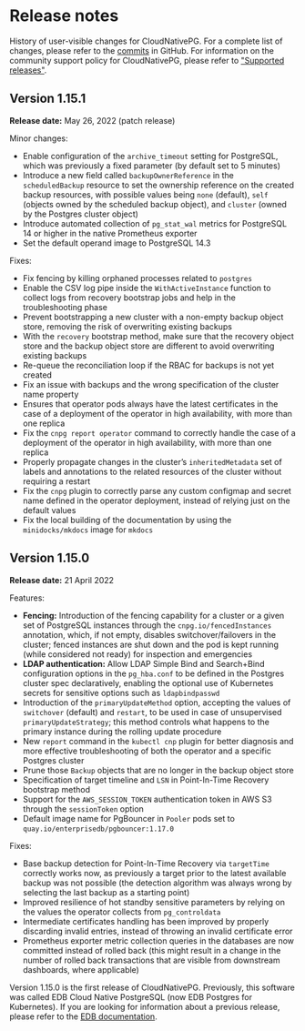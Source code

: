 # Release notes

History of user-visible changes for CloudNativePG.
For a complete list of changes, please refer to the
[commits](https://github.com/cloudnative-pg/cloudnative-pg/commits/main)
in GitHub.
For information on the community support policy for CloudNativePG, please
refer to ["Supported releases"](supported_releases.md).

##  Version 1.15.1

**Release date:** May 26, 2022 (patch release)

Minor changes:

- Enable configuration of the `archive_timeout` setting for PostgreSQL, which
  was previously a fixed parameter (by default set to 5 minutes)
- Introduce a new field called `backupOwnerReference` in the `scheduledBackup`
  resource to set the ownership reference on the created backup resources, with
  possible values being `none` (default), `self` (objects owned by the scheduled
  backup object), and `cluster` (owned by the Postgres cluster object)
- Introduce automated collection of `pg_stat_wal` metrics for PostgreSQL 14 or
  higher in the native Prometheus exporter
- Set the default operand image to PostgreSQL 14.3

Fixes:

- Fix fencing by killing orphaned processes related to `postgres`
- Enable the CSV log pipe inside the `WithActiveInstance` function to collect
  logs from recovery bootstrap jobs and help in the troubleshooting phase
- Prevent bootstrapping a new cluster with a non-empty backup object store,
  removing the risk of overwriting existing backups
- With the `recovery` bootstrap method, make sure that the recovery object
  store and the backup object store are different to avoid overwriting existing
  backups
- Re-queue the reconciliation loop if the RBAC for backups is not yet created
- Fix an issue with backups and the wrong specification of the cluster name
  property
- Ensures that operator pods always have the latest certificates in the case of
  a deployment of the operator in high availability, with more than one replica
- Fix the `cnpg report operator` command to correctly handle the case of a
  deployment of the operator in high availability, with more than one replica
- Properly propagate changes in the cluster’s `inheritedMetadata` set of labels
  and annotations to the related resources of the cluster without requiring a
  restart
- Fix the `cnpg` plugin to correctly parse any custom configmap and secret name
  defined in the operator deployment, instead of relying just on the default
  values
- Fix the local building of the documentation by using the `minidocks/mkdocs` image
  for `mkdocs`

## Version 1.15.0

**Release date:** 21 April 2022

Features:

- **Fencing:** Introduction of the fencing capability for a cluster or a given
  set of PostgreSQL instances through the `cnpg.io/fencedInstances`
  annotation, which, if not empty, disables switchover/failovers in the cluster;
  fenced instances are shut down and the pod is kept running (while considered
  not ready) for inspection and emergencies
- **LDAP authentication:** Allow LDAP Simple Bind and Search+Bind configuration
  options in the `pg_hba.conf` to be defined in the Postgres cluster spec
  declaratively, enabling the optional use of Kubernetes secrets for sensitive
  options such as `ldapbindpasswd`
- Introduction of the `primaryUpdateMethod` option, accepting the values of
  `switchover` (default) and `restart`, to be used in case of unsupervised
  `primaryUpdateStrategy`; this method controls what happens to the primary
  instance during the rolling update procedure
- New `report` command in the `kubectl cnp` plugin for better diagnosis and
  more effective troubleshooting of both the operator and a specific Postgres
  cluster
- Prune those `Backup` objects that are no longer in the backup object store
- Specification of target timeline and `LSN` in Point-In-Time Recovery
  bootstrap method
- Support for the `AWS_SESSION_TOKEN` authentication token in AWS S3 through
  the `sessionToken` option
- Default image name for PgBouncer in `Pooler` pods set to
  `quay.io/enterprisedb/pgbouncer:1.17.0`

Fixes:

- Base backup detection for Point-In-Time Recovery via `targetTime` correctly
  works now, as previously a target prior to the latest available backup was
  not possible (the detection algorithm was always wrong by selecting the last
  backup as a starting point)
- Improved resilience of hot standby sensitive parameters by relying on the
  values the operator collects from `pg_controldata`
- Intermediate certificates handling has been improved by properly discarding invalid entries,
  instead of throwing an invalid certificate error
- Prometheus exporter metric collection queries in the databases are now
  committed instead of rolled back (this might result in a change in the number
  of rolled back transactions that are visible from downstream dashboards,
  where applicable)

Version 1.15.0 is the first release of CloudNativePG. Previously, this software
was called EDB Cloud Native PostgreSQL (now EDB Postgres for Kubernetes). If you
are looking for information about a previous release, please refer to the
[EDB documentation](https://www.enterprisedb.com/docs/postgres_for_kubernetes/latest/).
